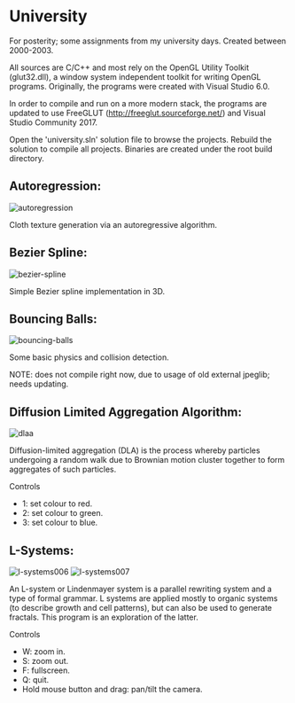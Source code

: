 # University
For posterity; some assignments from my university days. Created between 
2000-2003.

All sources are C/C++ and most rely on the OpenGL Utility Toolkit (glut32.dll), 
a window system independent toolkit for writing OpenGL programs. Originally, the
programs were created with Visual Studio 6.0.

In order to compile and run on a more modern stack, the programs are updated to 
use FreeGLUT (http://freeglut.sourceforge.net/) and Visual Studio Community 2017.

Open the 'university.sln' solution file to browse the projects. Rebuild the 
solution to compile all projects. Binaries are created under the root build
directory.

## Autoregression:

![autoregression](README/autoregression.jpg)

Cloth texture generation via an autoregressive algorithm.

## Bezier Spline:

![bezier-spline](README/bezier.gif)

Simple Bezier spline implementation in 3D.

## Bouncing Balls:

![bouncing-balls](README/bouncing-balls.gif)

Some basic physics and collision detection.

NOTE: does not compile right now, due to usage of old external jpeglib; needs
updating.

## Diffusion Limited Aggregation Algorithm:

![dlaa](README/dlaa.gif)

Diffusion-limited aggregation (DLA) is the process whereby particles undergoing 
a random walk due to Brownian motion cluster together to form aggregates of such 
particles.

Controls
+ 1: set colour to red.
+ 2: set colour to green.
+ 3: set colour to blue.

## L-Systems:

![l-systems006](README/l-systems/shot006.jpg)
![l-systems007](README/l-systems/shot007.jpg)

An L-system or Lindenmayer system is a parallel rewriting system and a type of
formal grammar. L systems are applied mostly to organic systems (to describe 
growth and cell patterns), but can also be used to generate fractals. This program
is an exploration of the latter.

Controls
+ W: zoom in.
+ S: zoom out.
+ F: fullscreen.
+ Q: quit.
+ Hold mouse button and drag: pan/tilt the camera.